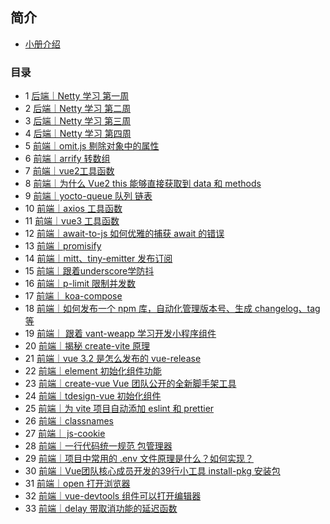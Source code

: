 ## 简介 
- <a href="./intro">小册介绍</a>
### 目录 

- 1 <a href="./后端｜Netty 学习 第一周">后端｜Netty 学习 第一周</a>
- 2 <a href="./后端｜Netty 学习 第二周">后端｜Netty 学习 第二周</a>
- 3 <a href="./后端｜Netty 学习 第三周">后端｜Netty 学习 第三周</a>
- 4 <a href="./后端｜Netty 学习 第四周">后端｜Netty 学习 第四周</a>
- 5 <a href="./前端｜omit.js 剔除对象中的属性">前端｜omit.js 剔除对象中的属性</a>
- 6 <a href="./前端｜arrify 转数组">前端｜arrify 转数组</a>
- 7 <a href="./前端｜vue2工具函数">前端｜vue2工具函数</a>
- 8 <a href="./前端｜为什么 Vue2 this 能够直接获取到 data 和 methods">前端｜为什么 Vue2 this 能够直接获取到 data 和 methods</a>
- 9 <a href="./前端｜yocto-queue 队列 链表">前端｜yocto-queue 队列 链表</a>
- 10 <a href="./前端｜axios 工具函数">前端｜axios 工具函数</a>
- 11 <a href="./前端｜vue3 工具函数">前端｜vue3 工具函数</a>
- 12 <a href="./前端｜await-to-js 如何优雅的捕获 await 的错误">前端｜await-to-js 如何优雅的捕获 await 的错误</a>
- 13 <a href="./前端｜promisify">前端｜promisify</a>
- 14 <a href="./前端｜mitt、tiny-emitter 发布订阅">前端｜mitt、tiny-emitter 发布订阅</a>
- 15 <a href="./前端｜跟着underscore学防抖">前端｜跟着underscore学防抖</a>
- 16 <a href="./前端｜p-limit 限制并发数">前端｜p-limit 限制并发数</a>
- 17 <a href="./前端｜ koa-compose">前端｜ koa-compose</a>
- 18 <a href="./前端｜如何发布一个 npm 库，自动化管理版本号、生成 changelog、tag 等">前端｜如何发布一个 npm 库，自动化管理版本号、生成 changelog、tag 等</a>
- 19 <a href="./前端｜ 跟着 vant-weapp 学习开发小程序组件 ">前端｜ 跟着 vant-weapp 学习开发小程序组件 </a>
- 20 <a href="./前端｜揭秘 create-vite 原理">前端｜揭秘 create-vite 原理</a>
- 21 <a href="./前端｜vue 3.2 是怎么发布的 vue-release">前端｜vue 3.2 是怎么发布的 vue-release</a>
- 22 <a href="./前端｜element 初始化组件功能">前端｜element 初始化组件功能</a>
- 23 <a href="./前端｜create-vue Vue 团队公开的全新脚手架工具">前端｜create-vue Vue 团队公开的全新脚手架工具</a>
- 24 <a href="./前端｜tdesign-vue 初始化组件">前端｜tdesign-vue 初始化组件</a>
- 25 <a href="./前端｜为 vite 项目自动添加 eslint 和 prettier">前端｜为 vite 项目自动添加 eslint 和 prettier</a>
- 26 <a href="./前端｜classnames">前端｜classnames</a>
- 27 <a href="./前端｜ js-cookie">前端｜ js-cookie</a>
- 28 <a href="./前端｜一行代码统一规范 包管理器">前端｜一行代码统一规范 包管理器</a>
- 29 <a href="./前端｜项目中常用的 .env 文件原理是什么？如何实现？">前端｜项目中常用的 .env 文件原理是什么？如何实现？</a>
- 30 <a href="./前端｜Vue团队核心成员开发的39行小工具 install-pkg 安装包">前端｜Vue团队核心成员开发的39行小工具 install-pkg 安装包</a>
- 31 <a href="./前端｜open 打开浏览器">前端｜open 打开浏览器</a>
- 32 <a href="./前端｜vue-devtools 组件可以打开编辑器">前端｜vue-devtools 组件可以打开编辑器</a>
- 33 <a href="./前端｜delay 带取消功能的延迟函数">前端｜delay 带取消功能的延迟函数</a>
